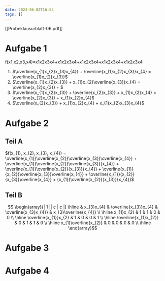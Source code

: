 ```yaml
---
date: 2024-06-02T16:53
tags: []
---
```

[[Probeklausurblatt-06.pdf]]
# Aufgabe 1
f(x1​,x2​,x3​,x4​)=x1​​x2​​x3​​x4​​+x1​​x2​​x3​​x4​+x1​​x2​x3​x4​+x1​x2​x3​​x4​+x1​x2​x3​x4​

1. $\overline{x_{1}x_{2}x_{3}x_{4}} + \overline{x_{1}x_{2}x_{3}}x_{4} = \overline{x_{1}x_{2}x_{3}}$
2. $\overline{x_{1}x_{2}x_{3}} + x_{1}x_{2}\overline{x_{3}}x_{4} = \overline{x_{2}x_{3}} + $
3. $\overline{x_{1}x_{2}x_{3}} + \overline{x_{2}x_{3}} + x_{1}x_{2}x_{4} = \overline{x_{2}x_{3}} + x_{1}x_{2}x_{4}$
4. $\overline{x_{2}x_{3}} + x_{1}x_{2}x_{4} + x_{1}x_{2}x_{3}x_{4}$

# Aufgabe 2
## Teil A
$f(x_{1}, x_{2}, x_{3}, x_{4}) = \overline{x_{1}}\overline{x_{2}}\overline{x_{3}}\overline{x_{4}} + \overline{x_{1}}\overline{x_{2}}\overline{x_{3}}{x_{4}} + \overline{x_{1}}\overline{x_{2}}{x_{3}}{x_{4}} + \overline{x_{1}}{x_{2}}\overline{x_{3}}\overline{x_{4}} + \overline{x_{1}}{x_{2}}{x_{3}}\overline{x_{4}} + {x_{1}}\overline{x_{2}}{x_{3}}{x_{4}}$

## Teil B
$$
\begin{array}{| 1 || c | c |}
\hline
 & x_{3}x_{4} & \overline{x_{3}}x_{4} & \overline{x_{3}x_{4}} & x_{3}\overline{x_{4}} \\ \hline
x_{1}x_{2}            & 1 & 1 & 0 & 0 \\ \hline
\overline{x_{1}}x_{2} & 1 & 0 & 0 & 1 \\ \hline
\overline{x_{1}x_{2}} & 0 & 1 & 1 & 0 \\ \hline
x_{1}\overline{x_{2}} & 0 & 0 & 0 & 0 \\
\hline
\end{array}$$



# Aufgabe 3
# Aufgabe 4
